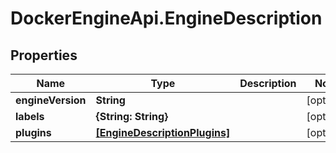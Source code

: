 # DockerEngineApi.EngineDescription

## Properties
Name | Type | Description | Notes
------------ | ------------- | ------------- | -------------
**engineVersion** | **String** |  | [optional] 
**labels** | **{String: String}** |  | [optional] 
**plugins** | [**[EngineDescriptionPlugins]**](EngineDescriptionPlugins.md) |  | [optional] 


